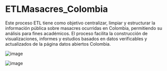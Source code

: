 # ETLMasacres_Colombia
Este proceso ETL tiene como objetivo centralizar, limpiar y estructurar la información pública sobre masacres ocurridas en Colombia, permitiendo su análisis para fines académicos. El proceso facilita la construcción de visualizaciones, informes y estudios basados en datos verificables y actualizados de la página datos abiertos Colombia.

![image](https://github.com/user-attachments/assets/36ceea94-aabf-4685-819c-290e25e81834)


![image](https://github.com/user-attachments/assets/fd8a4c37-23e9-448d-ad50-4de2472d89a8)

